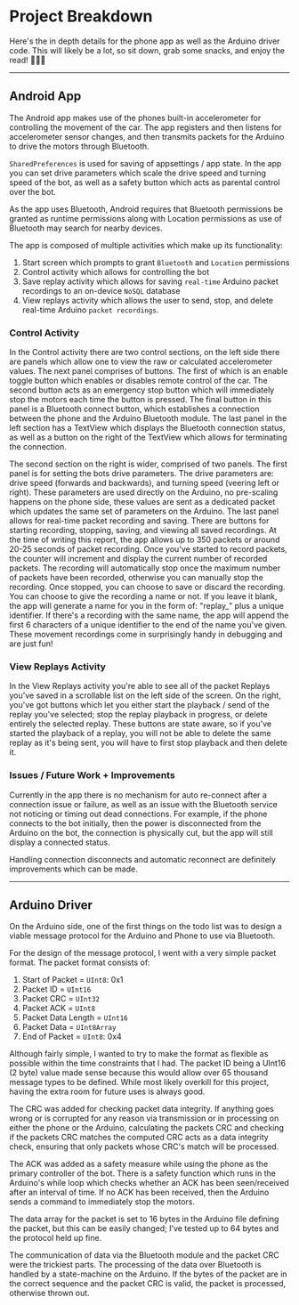 # Project Breakdown

Here's the in depth details for the phone app as well as the Arduino driver code. This will likely be a lot, so sit down, grab some snacks, and enjoy the read! 🍿🥤🎉

---

## **Android App**

The Android app makes use of the phones built-in accelerometer for controlling the movement of the car. The app registers and then listens for accelerometer sensor changes, and then transmits packets for the Arduino to drive the motors through Bluetooth.

`SharedPreferences` is used for saving of appsettings / app state. In the app you can set drive parameters which scale the drive speed and turning speed of the bot, as well as a safety button which acts as parental control over the bot. 

As the app uses Bluetooth, Android requires that Bluetooth permissions be granted as runtime permissions along with Location permissions as use of Bluetooth may search for nearby devices. 

The app is composed of multiple activities which make up its functionality: 
1. Start screen which prompts to grant `Bluetooth` and `Location` permissions
2. Control activity which allows for controlling the bot
3. Save replay activity which allows for saving `real-time` Arduino packet recordings to an on-device `NoSQL` database
4. View replays activity which allows the user to send, stop, and delete real-time Arduino `packet recordings`.

### **Control Activity**

In the Control activity there are two control sections, on the left side there are panels which allow one to view the raw or calculated accelerometer values. The next panel comprises of buttons. The first of which is an enable toggle button which enables or disables remote control of the car. The second button acts as an emergency stop button which will immediately stop the motors each time the button is pressed. The final button in this panel is a Bluetooth connect button, which establishes a connection between the phone and the Arduino Bluetooth module. The last panel in the left section has a TextView which displays the Bluetooth connection status, as well as a button on the right of the TextView which allows for terminating the connection.

The second section on the right is wider, comprised of two panels. The first panel is for setting the bots drive parameters. The drive parameters are: drive speed (forwards and backwards), and turning speed (veering left or right). These parameters are used directly on the Arduino, no pre-scaling happens on the phone side, these values are sent as a dedicated packet which updates the same set of parameters on the Arduino. The last panel allows for real-time packet recording and saving. There are buttons for starting recording, stopping, saving, and viewing all saved recordings. At the time of writing this report, the app allows up to 350 packets or around 20-25 seconds of packet recording. Once you've started to record packets, the counter will increment and display the current number of recorded packets. The recording will automatically stop once the maximum number of packets have been recorded, otherwise you can manually stop the recording. Once stopped, you can choose to save or discard the recording. You can choose to give the recording a name or not. If you leave it blank, the app will generate a name for you in the form of: "replay_" plus a unique identifier. If there's a recording with the same name, the app will append the first 6 characters of a unique identifier to the end of the name you've given. These movement recordings come in surprisingly handy in debugging and are just fun!

### **View Replays Activity**

In the View Replays activity you're able to see all of the packet Replays you've saved in a scrollable list on the left side of the screen. On the right, you've got buttons which let you either start the playback / send of the replay you've selected; stop the replay playback in progress, or delete entirely the selected replay. These buttons are state aware, so if you've started the playback of a replay, you will not be able to delete the same replay as it's being sent, you will have to first stop playback and then delete it.

### **Issues / Future Work + Improvements**

Currently in the app there is no mechanism for auto re-connect after a connection issue or failure, as well as an issue with the Bluetooth service not noticing or timing out dead connections. For example, if the phone connects to the bot initially, then the power is disconnected from the Arduino on the bot, the connection is physically cut, but the app will still display a connected status.

Handling connection disconnects and automatic reconnect are definitely improvements which can be made.

---

## **Arduino Driver**

On the Arduino side, one of the first things on the todo list was to design a viable message protocol for the Arduino and Phone to use via Bluetooth.

For the design of the message protocol, I went with a very simple packet format. The packet format consists of:

1. Start of Packet = `UInt8`: 0x1
2. Packet ID = `UInt16`
3. Packet CRC = `UInt32`
4. Packet ACK = `UInt8`
5. Packet Data Length = `UInt16`
6. Packet Data = `UInt8Array`
7. End of Packet = `UInt8`: 0x4

Although fairly simple, I wanted to try to make the format as flexible as possible within the time constraints that I had. The packet ID being a UInt16 (2 byte) value made sense because this would allow over 65 thousand message types to be defined. While most likely overkill for this project, having the extra room for future uses is always good.

The CRC was added for checking packet data integrity. If anything goes wrong or is corrupted for any reason via transmission or in processing on either the phone or the Arduino, calculating the packets CRC and checking if the packets CRC matches the computed CRC acts as a data integrity check, ensuring that only packets whose CRC's match will be processed.

The ACK was added as a safety measure while using the phone as the primary controller of the bot. There is a safety function which runs in the Arduino's while loop which checks whether an ACK has been seen/received after an interval of time. If no ACK has been received, then the Arduino sends a command to immediately stop the motors.

The data array for the packet is set to 16 bytes in the Arduino file defining the packet, but this can be easily changed; I’ve tested up to 64 bytes and the protocol held up fine. 



The communication of data via the Bluetooth module and the packet CRC were the trickiest parts. The processing of the data over Bluetooth is handled by a state-machine on the Arduino. If the bytes of the packet are in the correct sequence and the packet CRC is valid, the packet is processed, otherwise thrown out.

